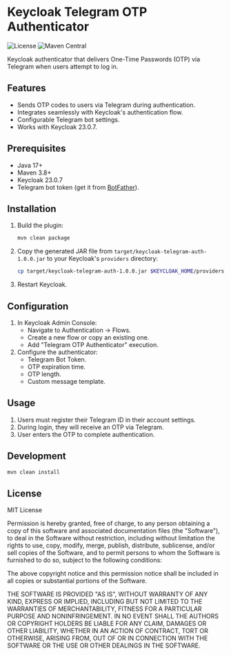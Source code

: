 # Keycloak Telegram OTP Authenticator

![License](https://img.shields.io/badge/License-MIT-yellow.svg)
![Maven Central](https://img.shields.io/maven-central/v/com.mycompany/keycloak-telegram-auth)

Keycloak authenticator that delivers One-Time Passwords (OTP) via Telegram when users attempt to log in.

## Features
- Sends OTP codes to users via Telegram during authentication.
- Integrates seamlessly with Keycloak's authentication flow.
- Configurable Telegram bot settings.
- Works with Keycloak 23.0.7.

## Prerequisites
- Java 17+
- Maven 3.8+
- Keycloak 23.0.7
- Telegram bot token (get it from [BotFather](https://core.telegram.org/bots#6-botfather)).

## Installation
1. Build the plugin:
   ```bash
   mvn clean package
   ```
2. Copy the generated JAR file from `target/keycloak-telegram-auth-1.0.0.jar` to your Keycloak's `providers` directory:
   ```bash
   cp target/keycloak-telegram-auth-1.0.0.jar $KEYCLOAK_HOME/providers/
   ```
3. Restart Keycloak.

## Configuration
1. In Keycloak Admin Console:
   - Navigate to Authentication → Flows.
   - Create a new flow or copy an existing one.
   - Add "Telegram OTP Authenticator" execution.
2. Configure the authenticator:
   - Telegram Bot Token.
   - OTP expiration time.
   - OTP length.
   - Custom message template.

## Usage
1. Users must register their Telegram ID in their account settings.
2. During login, they will receive an OTP via Telegram.
3. User enters the OTP to complete authentication.

## Development
```bash
mvn clean install
```

## License
MIT License

Permission is hereby granted, free of charge, to any person obtaining a copy
of this software and associated documentation files (the "Software"), to deal
in the Software without restriction, including without limitation the rights
to use, copy, modify, merge, publish, distribute, sublicense, and/or sell
copies of the Software, and to permit persons to whom the Software is
furnished to do so, subject to the following conditions:

The above copyright notice and this permission notice shall be included in all
copies or substantial portions of the Software.

THE SOFTWARE IS PROVIDED "AS IS", WITHOUT WARRANTY OF ANY KIND, EXPRESS OR
IMPLIED, INCLUDING BUT NOT LIMITED TO THE WARRANTIES OF MERCHANTABILITY,
FITNESS FOR A PARTICULAR PURPOSE AND NONINFRINGEMENT. IN NO EVENT SHALL THE
AUTHORS OR COPYRIGHT HOLDERS BE LIABLE FOR ANY CLAIM, DAMAGES OR OTHER
LIABILITY, WHETHER IN AN ACTION OF CONTRACT, TORT OR OTHERWISE, ARISING FROM,
OUT OF OR IN CONNECTION WITH THE SOFTWARE OR THE USE OR OTHER DEALINGS IN THE
SOFTWARE.
